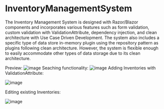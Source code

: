 # InventoryManagementSystem
The Inventory Management System is designed with Razor/Blazor components and incorporates various features such as form validation, custom validation with ValidationAttribute, dependency injection, and clean architecture with Use Case Driven Development. The system also includes a specific type of data store in-memory plugin using the repository pattern as plugins following clean architecture. However, the system is flexible enough to easily accommodate other types of data storage due to its clean architecture.

Preview:
![image](https://user-images.githubusercontent.com/103289035/229320685-4267caa9-06c2-46d9-8478-f7504f9ef1e6.png)
Seaching functionality:
![image](https://user-images.githubusercontent.com/103289035/229320832-e58fff5e-39b9-4e27-9e25-c81e808f95a9.png)
Adding Inventories with ValidationAttribute:

![image](https://user-images.githubusercontent.com/103289035/229320973-759f104d-afe7-493c-a04a-4341316a4427.png)

Editing existing Inventories:

![image](https://user-images.githubusercontent.com/103289035/229321354-0f0903e5-449d-47c5-b56a-20f2f415bc3f.png)
